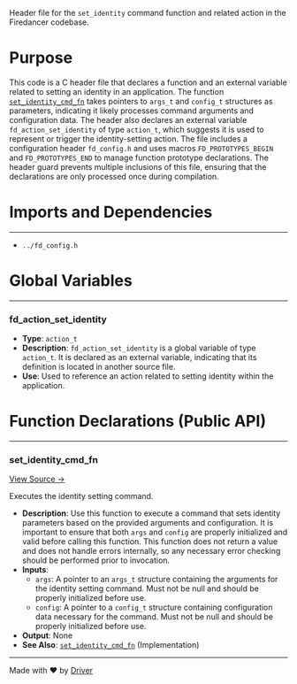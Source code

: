 <!--------------------------------------------------------------------------------->
<!-- IMPORTANT: This file is auto-generated by Driver (https://driver.ai). -------->
<!-- Manual edits may be overwritten on future commits. --------------------------->
<!--------------------------------------------------------------------------------->

Header file for the `set_identity` command function and related action in the Firedancer codebase.

# Purpose
This code is a C header file that declares a function and an external variable related to setting an identity in an application. The function [`set_identity_cmd_fn`](<#set_identity_cmd_fn>) takes pointers to `args_t` and `config_t` structures as parameters, indicating it likely processes command arguments and configuration data. The header also declares an external variable `fd_action_set_identity` of type `action_t`, which suggests it is used to represent or trigger the identity-setting action. The file includes a configuration header `fd_config.h` and uses macros `FD_PROTOTYPES_BEGIN` and `FD_PROTOTYPES_END` to manage function prototype declarations. The header guard prevents multiple inclusions of this file, ensuring that the declarations are only processed once during compilation.
# Imports and Dependencies

---
- `../fd_config.h`


# Global Variables

---
### fd\_action\_set\_identity
- **Type**: ``action_t``
- **Description**: `fd_action_set_identity` is a global variable of type `action_t`. It is declared as an external variable, indicating that its definition is located in another source file.
- **Use**: Used to reference an action related to setting identity within the application.


# Function Declarations (Public API)

---
### set\_identity\_cmd\_fn<!-- {{#callable_declaration:set_identity_cmd_fn}} -->
[View Source →](<../../../../../../src/app/shared/commands/set_identity.h#L6>)

Executes the identity setting command.
- **Description**: Use this function to execute a command that sets identity parameters based on the provided arguments and configuration. It is important to ensure that both `args` and `config` are properly initialized and valid before calling this function. This function does not return a value and does not handle errors internally, so any necessary error checking should be performed prior to invocation.
- **Inputs**:
    - `args`: A pointer to an `args_t` structure containing the arguments for the identity setting command. Must not be null and should be properly initialized before use.
    - `config`: A pointer to a `config_t` structure containing configuration data necessary for the command. Must not be null and should be properly initialized before use.
- **Output**: None
- **See Also**: [`set_identity_cmd_fn`](<set_identity.c.md#set_identity_cmd_fn>)  (Implementation)



---
Made with ❤️ by [Driver](https://www.driver.ai/)